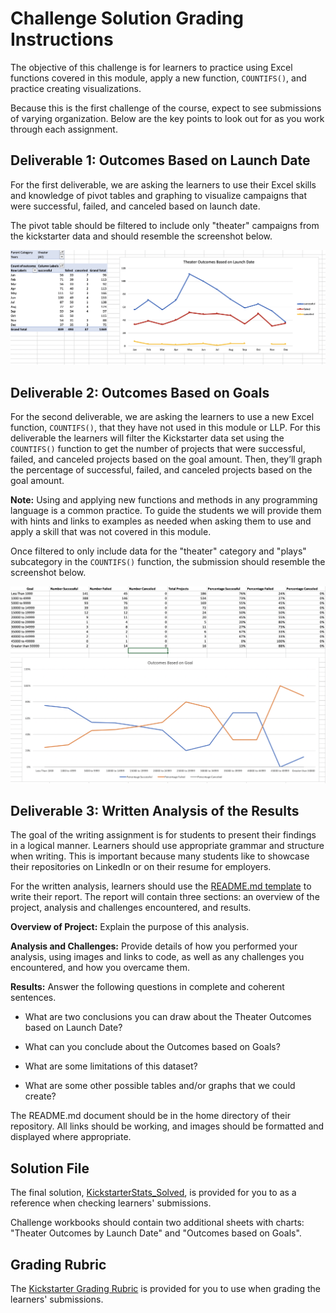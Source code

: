 # Challenge Solution Grading Instructions

The objective of this challenge is for learners to practice using Excel functions covered in this module, apply a new function, `COUNTIFS()`, and practice creating visualizations.

Because this is the first challenge of the course, expect to see submissions of varying organization. Below are the key points to look out for as you work through each assignment.

## Deliverable 1: Outcomes Based on Launch Date

For the first deliverable, we are asking the learners to use their Excel skills and knowledge of pivot tables and graphing to visualize campaigns that were successful, failed, and canceled based on launch date.

The pivot table should be filtered to include only "theater" campaigns from the kickstarter data and should resemble the screenshot below.

![Outcomes Based on Theater Launch Date Worksheet](resources/launch_outcomes.png)

## Deliverable 2: Outcomes Based on Goals

For the second deliverable, we are asking the learners to use a new Excel function, `COUNTIFS()`, that they have not used in this module or LLP. For this deliverable the learners will filter the Kickstarter data set using the `COUNTIFS()` function to get the number of projects that were successful, failed, and canceled projects based on the goal amount. Then, they’ll graph the percentage of successful, failed, and canceled projects based on the goal amount.

**Note:** Using and applying new functions and methods in any programming language is a common practice. To guide the students we will provide them with hints and links to examples as needed when asking them to use and apply a skill that was not covered in this module.

Once filtered to only include data for the "theater" category and "plays" subcategory in the `COUNTIFS()` function, the submission should resemble the screenshot below.

![Outcomes Based on Goals Worksheet](resources/goal_outcomes.png)

## Deliverable 3: Written Analysis of the Results

The goal of the writing assignment is for students to present their findings in a logical manner. Learners should use appropriate grammar and structure when writing. This is important because many students like to showcase their repositories on LinkedIn or on their resume for employers.

For the written analysis, learners should use the [README.md template](../Resources/Written_Report_Template.md) to write their report. The report will contain three sections: an overview of the project, analysis and challenges encountered, and results.

**Overview of Project:** Explain the purpose of this analysis.

**Analysis and Challenges:** Provide details of how you performed your analysis, using images and links to code, as well as any challenges you encountered, and how you overcame them.

**Results:** Answer the following questions in complete and coherent sentences.

- What are two conclusions you can draw about the Theater Outcomes based on Launch Date?

- What can you conclude about the Outcomes based on Goals?

- What are some limitations of this dataset?

- What are some other possible tables and/or graphs that we could create?

The README.md document should be in the home directory of their repository. All links should be working, and images should be formatted and displayed where appropriate.

## Solution File

The final solution, [KickstarterStats_Solved](KickstarterStats_Solved.xlsx), is provided for you to as a reference when checking learners' submissions.

Challenge workbooks should contain two additional sheets with charts: "Theater Outcomes by Launch Date" and "Outcomes based on Goals".

## Grading Rubric

The [Kickstarter Grading Rubric](../Resources/Kickstarter_Grading_Rubric.pdf) is provided for you to use when grading the learners' submissions.
